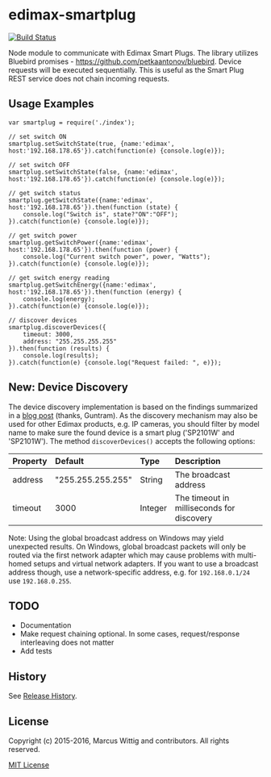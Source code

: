# edimax-smartplug

[![Build Status](https://travis-ci.org/mwittig/edimax-smartplug.svg)](https://travis-ci.org/mwittig/edimax-smartplug)

Node module to communicate with Edimax Smart Plugs. The library utilizes Bluebird 
promises - https://github.com/petkaantonov/bluebird. Device requests will be executed sequentially. 
This is useful as the Smart Plug REST service does not chain incoming requests.

## Usage Examples

    var smartplug = require('./index');
  
    // set switch ON
    smartplug.setSwitchState(true, {name:'edimax', host:'192.168.178.65'}).catch(function(e) {console.log(e)});
    
    // set switch OFF
    smartplug.setSwitchState(false, {name:'edimax', host:'192.168.178.65'}).catch(function(e) {console.log(e)});
    
    // get switch status
    smartplug.getSwitchState({name:'edimax', host:'192.168.178.65'}).then(function (state) {
        console.log("Switch is", state?"ON":"OFF");
    }).catch(function(e) {console.log(e)});
    
    // get switch power
    smartplug.getSwitchPower({name:'edimax', host:'192.168.178.65'}).then(function (power) {
        console.log("Current switch power", power, "Watts");
    }).catch(function(e) {console.log(e)});
    
    // get switch energy reading
    smartplug.getSwitchEnergy({name:'edimax', host:'192.168.178.65'}).then(function (energy) {
        console.log(energy);
    }).catch(function(e) {console.log(e)});
    
    // discover devices
    smartplug.discoverDevices({
        timeout: 3000,
        address: "255.255.255.255"
    }).then(function (results) {
        console.log(results);
    }).catch(function(e) {console.log("Request failed: ", e)});
    
## New: Device Discovery

The device discovery implementation is based on the findings summarized in a 
[blog post](http://blog.guntram.de/?p=45) (thanks, Guntram). As the discovery 
mechanism may also be used for other Edimax products, e.g. IP cameras, you should filter
by model name to make sure the found device is a smart plug ('SP2101W' and 'SP2101W'). The method `discoverDevices()` 
accepts the following options:

| Property  | Default           | Type    | Description                                 |
|:----------|:------------------|:--------|:--------------------------------------------|
| address   | "255.255.255.255" | String  | The broadcast address                       |
| timeout   | 3000              | Integer | The timeout in milliseconds for discovery   |

Note: Using the global broadcast address on Windows may yield unexpected results. On Windows, 
global broadcast packets will only be routed via the first network adapter which may cause problems
with multi-homed setups and virtual network adapters. If you want to use a broadcast address 
though, use a network-specific address, e.g. for `192.168.0.1/24` use `192.168.0.255`.
    
## TODO

* Documentation
* Make request chaining optional. In some cases, request/response interleaving does not matter
* Add tests

## History

See [Release History](https://github.com/mwittig/edimax-smartplug/blob/master/HISTORY.md).

## License 

Copyright (c) 2015-2016, Marcus Wittig and contributors. All rights reserved.

[MIT License](https://github.com/mwittig/edimax-smartplug/blob/master/LICENSE)
